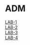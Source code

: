 # ADM
[LAB-1](https://github.com/2303A51859/ADM/blob/main/untitled15.ipynb)<br>
[LAB-2](https://github.com/2303A51859/ADM/blob/main/Lab_2.ipynb)<br>
[LAB-3](https://github.com/2303A51859/ADM/blob/main/ADM_Lab03.ipynb)<br>
[LAB-4](https://github.com/2303A51859/ADM/blob/main/ADM_4.ipynb)<br>
